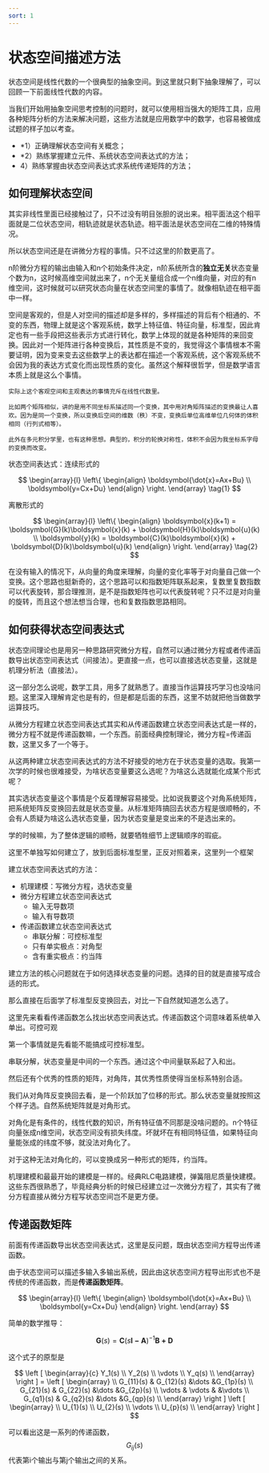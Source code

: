 ```yaml
---
sort: 1
---
```

# 状态空间描述方法


状态空间是线性代数的一个很典型的抽象空间。到这里就只剩下抽象理解了，可以回顾一下前面线性代数的内容。

当我们开始用抽象空间思考控制的问题时，就可以使用相当强大的矩阵工具，应用各种矩阵分析的方法来解决问题，这些方法就是应用数学中的数学，也容易被做成试题的样子加以考查。


- *1）正确理解状态空间有关概念；
- *2）熟练掌握建立元件、系统状态空间表达式的方法；
- 4）熟练掌握由状态空间表达式求系统传递矩阵的方法；


## 如何理解状态空间

其实非线性里面已经接触过了，只不过没有明目张胆的说出来。相平面法这个相平面就是二位状态空间，相轨迹就是状态轨迹。相平面法是状态空间在二维的特殊情况。

所以状态空间还是在讲微分方程的事情。只不过这里的阶数更高了。

n阶微分方程的输出由输入和n个初始条件决定，n阶系统所含的**独立无关**状态变量个数为n，这时候高维空间就出来了，n个无关量组合成一个n维向量，对应的有n维空间，这时候就可以研究状态向量在状态空间里的事情了。就像相轨迹在相平面中一样。


空间是客观的，但是人对空间的描述却是多样的，多样描述的背后有个相通的、不变的东西，物理上就是这个客观系统，数学上特征值、特征向量，标准型，因此肯定也有一些手段把这些表示方式进行转化，数学上体现的就是各种矩阵的来回变换。因此对一个矩阵进行各种变换后，其性质是不变的，我觉得这个事情根本不需要证明，因为变来变去这些数学上的表达都在描述一个客观系统，这个客观系统不会因为我的表达方式变化而出现性质的变化。虽然这个解释很哲学，但是数学语言本质上就是这么个事情。

```tip
实际上这个客观空间和主观表达的事情充斥在线性代数里。

比如两个矩阵相似，讲的是用不同坐标系描述同一个变换，其中用对角矩阵描述的变换最让人喜欢。因为是同一个变换，所以变换后空间的维数（秩）不变，变换后单位高维单位几何体的体积相同（行列式相等）。

此外在多元积分学里，也有这种思想。典型的，积分的轮换对称性，体积不会因为我坐标系字母的变换而改变。
```


状态空间表达式：连续形式的

$$
\begin{array}{l}
    \left\{
        \begin{align}
            \boldsymbol{\dot{x}=Ax+Bu} \\
            \boldsymbol{y=Cx+Du}
        \end{align}
    \right.
\end{array} 
\tag{1}
$$

离散形式的

$$
\begin{array}{l}
    \left\{
        \begin{align}
            \boldsymbol{x}(k+1) = \boldsymbol{G}(k)\boldsymbol{x}(k) + \boldsymbol{H}(k)\boldsymbol{u}(k) \\
            \boldsymbol{y}(k) = \boldsymbol{C}(k)\boldsymbol{x}(k) + \boldsymbol{D}(k)\boldsymbol{u}(k)
        \end{align}
    \right.
\end{array} 
\tag{2}
$$


在没有输入的情况下，从向量的角度来理解，向量的变化率等于对向量自己做一个变换。这个思路也挺新奇的，这个思路可以和指数矩阵联系起来，复数里复数指数可以代表旋转，那合理推测，是不是指数矩阵也可以代表旋转呢？只不过是对向量的旋转，而且这个想法想当合理，也和复数指数思路相同。


## 如何获得状态空间表达式

状态空间理论也是用另一种思路研究微分方程，自然可以通过微分方程或者传递函数导出状态空间表达式（间接法）。更直接一点，也可以直接选状态变量，这就是机理分析法（直接法）。

这一部分怎么说呢，数学工具，用多了就熟悉了。直接当作运算技巧学习也没啥问题。这里深入理解肯定也是有的，但是都是后面的东西，这里不妨就把他当做数学运算技巧。

从微分方程建立状态空间表达式其实和从传递函数建立状态空间表达式是一样的，微分方程不就是传递函数嘛，一个东西。前面经典控制理论，微分方程=传递函数，这里又多了一个等于。

从这两种建立状态空间表达式的方法不好接受的地方在于状态变量的选取。我第一次学的时候也很难接受，为啥状态变量要这么选呢？为啥这么选就能化成某个形式呢？

其实选状态变量这个事情是个反着理解容易接受。比如说我要这个对角系统矩阵，把系统矩阵反变换回去就是状态变量。从标准矩阵搞回去状态方程是很顺畅的，不会有人质疑为啥这么选状态变量，因为状态变量是变出来的不是选出来的。


学的时候嘛，为了整体逻辑的顺畅，就要牺牲细节上逻辑顺序的瑕疵。

这里不单独写如何建立了，放到后面标准型里，正反对照着来，这里列一个框架

建立状态空间表达式的方法：

- 机理建模：写微分方程，选状态变量
- 微分方程建立状态空间表达式
    - 输入无导数项
    - 输入有导数项
- 传递函数建立状态空间表达式
    - 串联分解：可控标准型
    - 只有单实极点：对角型
    - 含有重实极点：约当阵

建立方法的核心问题就在于如何选择状态变量的问题。选择的目的就是直接写成合适的形式。

那么直接在后面学了标准型反变换回去，对比一下自然就知道怎么选了。

这里先来看看传递函数怎么找出状态空间表达式。传递函数这个词意味着系统单入单出。可控可观

第一个事情就是先看能不能搞成可控标准型。

串联分解，状态变量是中间的一个东西。通过这个中间量联系起了入和出。

然后还有个优秀的性质的矩阵，对角阵，其优秀性质使得当坐标系特别合适。

我们从对角阵反变换回去看，是一个阶跃加了位移的形式。那么状态变量就按照这个样子选。自然系统矩阵就是对角形式。


对角化是有条件的，线性代数的知识，所有特征值不同那是没啥问题的。n个特征向量张成n维空间，状态空间没有损失纬度。坏就坏在有相同特征值，如果特征向量能张成的纬度不够，就没法对角化了。

对于这种无法对角化的，可以变换成另一种形式的矩阵，约当阵。

机理建模和最最开始的建模是一样的。经典RLC电路建模，弹簧阻尼质量快建模。这些东西很熟悉了，毕竟经典分析的时候已经建立过一次微分方程了，其实有了微分方程直接从微分方程写状态空间岂不是更方便。

## 传递函数矩阵

前面有传递函数导出状态空间表达式，这里是反问题，既由状态空间方程导出传递函数。

由于状态空间可以描述多输入多输出系统，因此由这状态空间方程导出形式也不是传统的传递函数，而是**传递函数矩阵**。

$$
\begin{array}{l}
    \left\{
        \begin{align}
            \boldsymbol{\dot{x}=Ax+Bu} \\
            \boldsymbol{y=Cx+Du}
        \end{align}
    \right.
\end{array}
$$

简单的数学推导：

$$ \boldsymbol{G}(s) = \boldsymbol{C}(s\boldsymbol{I-A})^{-1}\boldsymbol{B + D} $$

这个式子的原型是

$$
\left [ \begin{array}{c}
Y_1(s) \\
Y_2(s) \\ 
\vdots \\ 
Y_q(s) \\ 
\end{array} \right ] =
\left [ \begin{array}   \\
G_{11}(s)  & G_{12}(s)  &\dots  &G_{1p}(s) \\ 
G_{21}(s)  & G_{22}(s)  &\dots  &G_{2p}(s) \\   
\vdots     & \vdots     &       &\vdots \\ 
G_{q1}(s)  & G_{q2}(s)  &\dots  &G_{qp}(s) \\ 
\end{array} \right ] 
\left [ \begin{array}   \\
U_{1}(s)  \\ 
U_{2}(s)  \\  
\vdots     \\ 
U_{p}(s)  \\
\end{array} \right ] 
$$

可以看出这是一系列的传递函数，$$ G_{ij}(s) $$代表第i个输出与第j个输出之间的关系。



